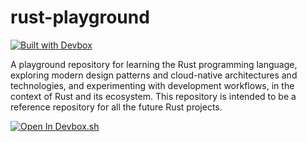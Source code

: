 # rust-playground

[![Built with Devbox](https://jetpack.io/img/devbox/shield_galaxy.svg)](https://jetpack.io/devbox/docs/contributor-quickstart/)

A playground repository for learning the Rust programming language, exploring modern design patterns and cloud-native architectures and technologies, and experimenting with development workflows, in the context of Rust and its ecosystem. This repository is intended to be a reference repository for all the future Rust projects.

[![Open In Devbox.sh](https://jetpack.io/img/devbox/open-in-devbox.svg)](https://devbox.sh/github.com/unloopt/rust-playground)
